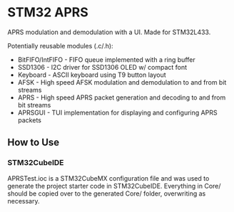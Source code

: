 # STM32 APRS

APRS modulation and demodulation with a UI. Made for STM32L433.

Potentially reusable modules (.c/.h):
* BitFIFO/IntFIFO - FIFO queue implemented with a ring buffer
* SSD1306 - I2C driver for SSD1306 OLED w/ compact font
* Keyboard - ASCII keyboard using T9 button layout
* AFSK - High speed AFSK modulation and demodulation to and from bit streams
* APRS - High speed APRS packet generation and decoding to and from bit streams
* APRSGUI - TUI implementation for displaying and configuring APRS packets

## How to Use

### STM32CubeIDE

APRSTest.ioc is a STM32CubeMX configuration file and was used to generate the project starter code in STM32CubeIDE. Everything in Core/ should be copied over to the generated Core/ folder, overwriting as necessary.